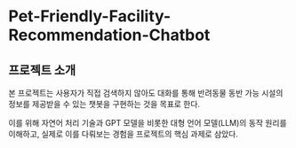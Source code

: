 # Pet-Friendly-Facility-Recommendation-Chatbot

## 프로젝트 소개
본 프로젝트는 사용자가 직접 검색하지 않아도 대화를 통해 반려동물 동반 가능 시설의 정보를 제공받을 수 있는 챗봇을 구현하는 것을 목표로 한다. 

이를 위해 자연어 처리 기술과 GPT 모델을 비롯한 대형 언어 모델(LLM)의 동작 원리를 이해하고, 실제로 이를 다뤄보는 경험을 프로젝트의 핵심 과제로 삼았다.
